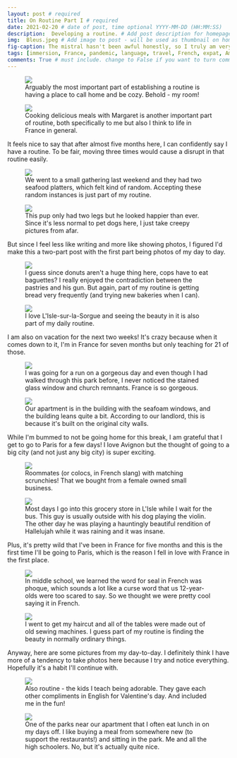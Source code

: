 ```yaml
---
layout: post # required
title: On Routine Part I # required
date: 2021-02-20 # date of post, time optional YYYY-MM-DD (HH:MM:SS)
description:  Developing a routine. # Add post description for homepage - required
img:  Bleus.jpeg # Add image to post - will be used as thumbnail on home and cover image for post (optional) MUST BE IN /img FOLDER.
fig-caption: The mistral hasn't been awful honestly, so I truly am very grateful for this blue sky. # caption for img (optional)
tags: [immersion, France, pandemic, language, travel, French, expat, America] # add tags within brackets separated by a commma (optional)
comments: True # must include. change to False if you want to turn comments off for a post
---
```


<figure class="post-img block">
  <a href="/assets/img/posts/2021-02-20/My room.jpeg">
    <img src="/assets/img/posts/2021-02-20/My room.jpeg">
  </a>
  <figcaption>Arguably the most important part of establishing a routine is having a place to call home and be cozy. Behold - my room!</figcaption>
</figure>

<figure class="post-img right-inline">
  <a href="/assets/img/posts/2021-02-20/Amazing soup.jpeg">
    <img src="/assets/img/posts/2021-02-20/Amazing soup.jpeg">
  </a>
  <figcaption>Cooking delicious meals with Margaret is another important part of routine, both specifically to me but also I think to life in France in general.</figcaption>
</figure>

It feels nice to say that after almost five months here, I can confidently say I have a routine. To be fair, moving three times would cause a disrupt in that routine easily.

<figure class="post-img block">
  <a href="/assets/img/posts/2021-02-20/Fruits de mer.jpeg">
    <img src="/assets/img/posts/2021-02-20/Fruits de mer.jpeg">
  </a>
  <figcaption>We went to a small gathering last weekend and they had two seafood platters, which felt kind of random. Accepting these random instances is just part of my routine.</figcaption>
</figure>

<figure class="post-img left-inline">
  <a href="/assets/img/posts/2021-02-20/Happy pup.jpeg">
    <img src="/assets/img/posts/2021-02-20/Happy pup.jpeg">
  </a>
  <figcaption>This pup only had two legs but he looked happier than ever. Since it's less normal to pet dogs here, I just take creepy pictures from afar.</figcaption>
</figure>

But since I feel less like writing and more like showing photos, I figured I'd make this a two-part post with the first part being photos of my day to day.

<figure class="post-img block">
  <a href="/assets/img/posts/2021-02-20/Juxtaposition.jpeg">
    <img src="/assets/img/posts/2021-02-20/Juxtaposition.jpeg">
  </a>
  <figcaption>I guess since donuts aren't a huge thing here, cops have to eat baguettes? I really enjoyed the contradiction between the pastries and his gun. But again, part of my routine is getting bread very frequently (and trying new bakeries when I can).</figcaption>
</figure>

<figure class="post-img right-inline">
  <a href="/assets/img/posts/2021-02-20/L'isle is my love.jpeg">
    <img src="/assets/img/posts/2021-02-20/L'isle is my love.jpeg">
  </a>
  <figcaption>I love L'Isle-sur-la-Sorgue and seeing the beauty in it is also part of my daily routine.</figcaption>
</figure>

I am also on vacation for the next two weeks! It's crazy because when it comes down to it, I'm in France for seven months but only teaching for 21 of those.

<figure class="post-img block">
  <a href="/assets/img/posts/2021-02-20/Le parc.jpeg">
    <img src="/assets/img/posts/2021-02-20/Le parc.jpeg">
  </a>
  <figcaption>I was going for a run on a gorgeous day and even though I had walked through this park before, I never noticed the stained glass window and church remnants. France is so gorgeous.</figcaption>
</figure>

<figure class="post-img left-inline">
  <a href="/assets/img/posts/2021-02-20/Leaning tower of Lices.jpeg">
    <img src="/assets/img/posts/2021-02-20/Leaning tower of Lices.jpeg">
  </a>
  <figcaption>Our apartment is in the building with the seafoam windows, and the building leans quite a bit. According to our landlord, this is because it's built on the original city walls.</figcaption>
</figure>

While I'm bummed to not be going home for this break, I am grateful that I get to go to Paris for a few days! I love Avignon but the thought of going to a big city (and not just any big city) is super exciting.

<figure class="post-img block">
  <a href="/assets/img/posts/2021-02-20/Colocs who match.jpeg">
    <img src="/assets/img/posts/2021-02-20/Colocs who match.jpeg">
  </a>
  <figcaption>Roommates (or colocs, in French slang) with matching scrunchies! That we bought from a female owned small business.</figcaption>
</figure>

<figure class="post-img right-inline">
  <a href="/assets/img/posts/2021-02-20/Regulars.jpeg">
    <img src="/assets/img/posts/2021-02-20/Regulars.jpeg">
  </a>
  <figcaption>Most days I go into this grocery store in L'Isle while I wait for the bus. This guy is usually outside with his dog playing the violin. The other day he was playing a hauntingly beautiful rendition of Hallelujah while it was raining and it was insane.</figcaption>
</figure>

Plus, it's pretty wild that I've been in France for five months and this is the first time I'll be going to Paris, which is the reason I fell in love with France in the first place.

<figure class="post-img block">
  <a href="/assets/img/posts/2021-02-20/Seals.jpeg">
    <img src="/assets/img/posts/2021-02-20/Seals.jpeg">
  </a>
  <figcaption>In middle school, we learned the word for seal in French was phoque, which sounds a lot like a curse word that us 12-year-olds were too scared to say. So we thought we were pretty cool saying it in French.</figcaption>
</figure>

<figure class="post-img left-inline">
  <a href="/assets/img/posts/2021-02-20/Sewing machines.jpeg">
    <img src="/assets/img/posts/2021-02-20/Sewing machines.jpeg">
  </a>
  <figcaption>I went to get my haircut and all of the tables were made out of old sewing machines. I guess part of my routine is finding the beauty in normally ordinary things.</figcaption>
</figure>

Anyway, here are some pictures from my day-to-day. I definitely think I have more of a tendency to take photos here because I try and notice everything. Hopefully it's a habit I'll continue with.

<figure class="post-img block">
  <a href="/assets/img/posts/2021-02-20/Valentines.jpeg">
    <img src="/assets/img/posts/2021-02-20/Valentines.jpeg">
  </a>
  <figcaption>Also routine - the kids I teach being adorable. They gave each other compliments in English for Valentine's day. And included me in the fun!</figcaption>
</figure>

<figure class="post-img right-inline">
  <a href="/assets/img/posts/2021-02-20/Walk to train.jpeg">
    <img src="/assets/img/posts/2021-02-20/Walk to train.jpeg">
  </a>
  <figcaption>One of the parks near our apartment that I often eat lunch in on my days off. I like buying a meal from somewhere new (to support the restaurants!) and sitting in the park. Me and all the high schoolers. No, but it's actually quite nice.</figcaption>
</figure>
